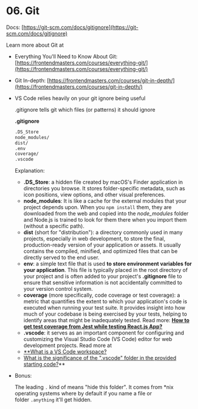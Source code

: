 # 06. Git

Docs: [https://git-scm.com/docs/gitignore](https://git-scm.com/docs/gitignore)

Learn more about Git at
- Everything You'll Need to Know About Git: [https://frontendmasters.com/courses/everything-git/](https://frontendmasters.com/courses/everything-git/)
- Git In-depth: [https://frontendmasters.com/courses/git-in-depth/](https://frontendmasters.com/courses/git-in-depth/)

- VS Code relies heavily on your git ignore being useful
    
    .gitignore tells git which files (or patterns) it should ignore
    
    **.gitignore**
    
    ```bash
    .DS_Store
    node_modules/
    dist/
    .env
    coverage/
    .vscode
    ```
    
    Explanation:
    
    - **.DS_Store**: a hidden file created by macOS's Finder application in directories you browse. It stores folder-specific metadata, such as icon positions, view options, and other visual preferences.
    - **node_modules**: It is like a cache for the external modules that your project depends upon. When you `npm install` them, they are downloaded from the web and copied into the *node_modules* folder and Node.js is trained to look for them there when you import them (without a specific path).
    - **dist** (short for "distribution"): a directory commonly used in many projects, especially in web development, to store the final, production-ready version of your application or assets. It usually contains the compiled, minified, and optimized files that can be directly served to the end user.
    - **env**: a simple text file that is used **to store environment variables for your application**. This file is typically placed in the root directory of your project and is often added to your project's **.gitignore** file to ensure that sensitive information is not accidentally committed to your version control system.
    - **coverage** (more specifically, code coverage or test coverage): a metric that quantifies the extent to which your application's code is executed when running your test suite. It provides insight into how much of your codebase is being exercised by your tests, helping to identify areas that might be inadequately tested.
    Read more: [**How to get test coverage from Jest while testing React.js App?**](https://stackoverflow.com/questions/28283371/how-to-get-test-coverage-from-jest-while-testing-react-js-app)
    - **.vscode**: it serves as an important component for configuring and customizing the Visual Studio Code (VS Code) editor for web development projects.
    Read more at
    - [**What is a VS Code workspace?](https://code.visualstudio.com/docs/editing/workspaces/workspaces)
    - [What is the significance of the ".vscode" folder in the provided starting code?](https://eitca.org/web-development/eitc-wd-jsf-javascript-fundamentals/getting-started-eitc-wd-jsf-javascript-fundamentals/syntax-and-features/examination-review-syntax-and-features/what-is-the-significance-of-the-vscode-folder-in-the-provided-starting-code/#:~:text=vscode%22%20folder%20is%20the%20%22settings,line%20height%2C%20and%20indentation%20style.)**

- Bonus:
    
    The leading `.` kind of means "hide this folder". It comes from *nix operating systems where by default if you name a file or folder `.anything` it'll get hidden.